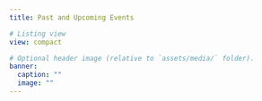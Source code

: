 ```yaml
---
title: Past and Upcoming Events

# Listing view
view: compact

# Optional header image (relative to `assets/media/` folder).
banner:
  caption: ""
  image: ""
---
```

